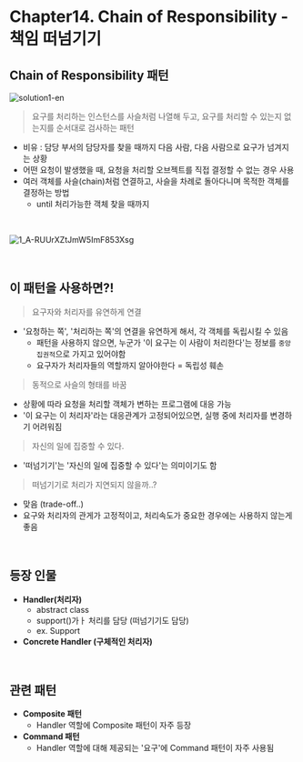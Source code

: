 # Chapter14. Chain of Responsibility - 책임 떠넘기기

## Chain of Responsibility 패턴

![solution1-en](https://user-images.githubusercontent.com/63178953/137581042-4a6ca4fb-9430-44ab-b8b2-f24ddaeb69a7.png)

> 요구를 처리하는 인스턴스를 사슬처럼 나열해 두고, 요구를 처리할 수 있는지 없는지를 순서대로 검사하는 패턴

- 비유 : 담당 부서의 담당자를 찾을 때까지 다음 사람, 다음 사람으로 요구가 넘겨지는 상황
- 어떤 요청이 발생했을 때, 요청을 처리할 오브젝트를 직접 결정할 수 없는 경우 사용
- 여러 객체를 사슬(chain)처럼 연결하고, 사슬을 차례로 돌아다니며 목적한 객체를 결정하는 방법
  - until 처리가능한 객체 찾을 때까지

<br/>

![1_A-RUUrXZtJmW5ImF853Xsg](https://user-images.githubusercontent.com/63178953/137581048-e031c45f-0251-4d3d-8508-aa38d30779cb.png)

<br/>

## 이 패턴을 사용하면?!

> 요구자와 처리자를 유연하게 연결

- '요청하는 쪽', '처리하는 쪽'의 연결을 유연하게 해서, 각 객체를 독립시킬 수 있음
  - 패턴을 사용하지 않으면, 누군가 '이 요구는 이 사람이 처리한다'는 정보를 `중앙집권적`으로 가지고 있어야함
  - 요구자가 처리자들의 역할까지 알아야한다 = 독립성 훼손

> 동적으로 사슬의 형태를 바꿈

- 상황에 따라 요청을 처리할 객체가 변하는 프로그램에 대응 가능
- '이 요구는 이 처리자'라는 대응관계가 고정되어있으면, 실행 중에 처리자를 변경하기 어려워짐

> 자신의 일에 집중할 수 있다.

- '떠넘기기'는 '자신의 일에 집중할 수 있다'는 의미이기도 함

> 떠넘기기로 처리가 지연되지 않을까..?

- 맞음 (trade-off..)
- 요구와 처리자의 관게가 고정적이고, 처리속도가 중요한 경우에는 사용하지 않는게 좋음

<br/>

## 등장 인물

- **Handler(처리자)**
  - abstract class
  - support()가ㅏ 처리를 담당 (떠넘기기도 담당)
  - ex. Support
- **Concrete Handler (구체적인 처리자)**

<br/>

## 관련 패턴

- **Composite 패턴**
  - Handler 역할에 Composite 패턴이 자주 등장
- **Command 패턴**
  - Handler 역할에 대해 제공되는 '요구'에 Command 패턴이 자주 사용됨
